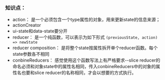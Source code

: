   ### **知识点：**  
  - action： 是一个必须包含一个type属性的对象，用来更新state的信息来源；
  - actionCreator
  - ui-state和data-state要分开
  - reducer： 是一个纯函数，可以表示为如下形式
    `(previousState, action) => newState`
  - reducer composition： 是将整个state按属性拆开单个reducer函数。每个state参数各不相同
  - conbineReducers： 感觉使用这个函数写法上有严格要求--slice reducer的命名必须和对象state中的属性名相同，传入conbineReducers中的对象的属性名也要和slice reducer的名称相同，才会以想要的方式执行。